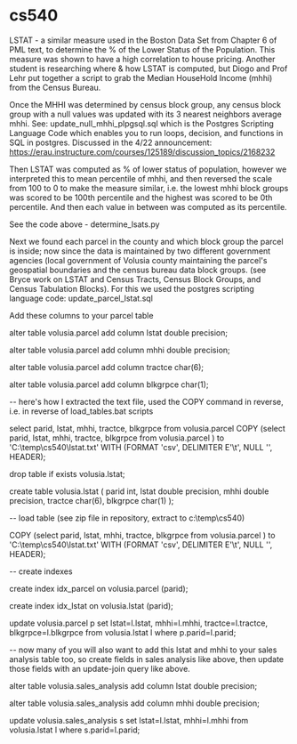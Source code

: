 # cs540
LSTAT - a similar measure used in the Boston Data Set from Chapter 6 of PML text, to determine the % of the Lower Status of the Population.  This measure was shown to have a high correlation to house pricing.  Another student is researching where & how LSTAT is computed, but Diogo and Prof Lehr put together a script to grab the Median HouseHold Income (mhhi) from the Census Bureau.  

Once the MHHI was determined by census block group, any census block group with a null values was updated with its 3 nearest neighbors average mhhi.   See:  update_null_mhhi_plpgsql.sql  which is the Postgres Scripting Language Code which enables you to run loops, decision, and functions in SQL in postgres.  Discussed in the 4/22 announcement:  https://erau.instructure.com/courses/125189/discussion_topics/2168232

Then LSTAT was computed as % of lower status of population, however we interpreted this to mean percentile of mhhi, and then reversed the scale from 100 to 0 to make the measure similar, i.e. the lowest mhhi block groups was scored to be 100th percentile and the highest was scored to be 0th percentile.  And then each value in between was computed as its percentile.

See the code above - determine_lsats.py

Next we found each parcel in the county and which block group the parcel is inside; now since the data is maintained by two different government agencies (local government of Volusia county maintaining the parcel's geospatial boundaries and the census bureau data block groups.  (see Bryce work on LSTAT and Census Tracts, Census Block Groups, and Census Tabulation Blocks).  For this we used the postgres scripting language code:  update_parcel_lstat.sql

Add these columns to your parcel table

alter table volusia.parcel add column lstat double precision;

alter table volusia.parcel add column mhhi double precision;

alter table volusia.parcel add column tractce char(6);

alter table volusia.parcel add column blkgrpce char(1);

-- here's how I extracted the text file, used the COPY command in reverse, i.e. in reverse of load_tables.bat scripts

select parid, lstat, mhhi, tractce, blkgrpce from volusia.parcel 
COPY (select parid, lstat, mhhi, tractce, blkgrpce from volusia.parcel ) to 'C:\temp\cs540\lstat.txt' WITH (FORMAT 'csv', DELIMITER E'\t', NULL '', HEADER);

drop table if exists volusia.lstat;

create table volusia.lstat
(
parid int,
lstat double precision,
mhhi double precision,
tractce char(6),
blkgrpce char(1)
);

-- load table (see zip file in repository, extract to c:\temp\cs540)

COPY (select parid, lstat, mhhi, tractce, blkgrpce from volusia.parcel ) to 'C:\temp\cs540\lstat.txt' WITH (FORMAT 'csv', DELIMITER E'\t', NULL '', HEADER);

-- create indexes

create index idx_parcel on volusia.parcel (parid);

create index idx_lstat on volusia.lstat (parid);

update volusia.parcel p set lstat=l.lstat, mhhi=l.mhhi, tractce=l.tractce, blkgrpce=l.blkgrpce from volusia.lstat l where p.parid=l.parid;

-- now many of you will also want to add this lstat and mhhi to your sales analysis table too, so create fields in sales analysis like above, then update those fields with an update-join query like above.


alter table volusia.sales_analysis add column lstat double precision;

alter table volusia.sales_analysis add column mhhi double precision;

update volusia.sales_analysis s set lstat=l.lstat, mhhi=l.mhhi from volusia.lstat l where s.parid=l.parid;


